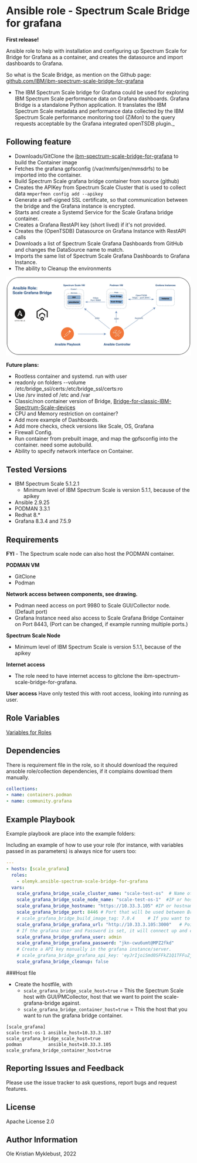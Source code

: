 Ansible role - Spectrum Scale Bridge for grafana
=========
**First release!**


Ansible role to help with installation and configuring up Spectrum Scale for Bridge for Grafana as a container, and creates the datasource and import dashboards to Grafana.

So what is the Scale Bridge, as mention on the Github page: [github.com/IBM/ibm-spectrum-scale-bridge-for-grafana](https://github.com/IBM/ibm-spectrum-scale-bridge-for-grafana)
* The IBM Spectrum Scale bridge for Grafana could be used for exploring IBM Spectrum Scale performance data on Grafana dashboards.
Grafana Bridge is a standalone Python application. It translates the IBM Spectrum Scale metadata and performance data collected by the IBM Spectrum Scale performance monitoring tool (ZiMon) to the query requests acceptable by the Grafana integrated openTSDB plugin._



Following feature
----------------

- Downloads/GitClone the [ibm-spectrum-scale-bridge-for-grafana](https://github.com/IBM/ibm-spectrum-scale-bridge-for-grafana) to build the Container image
- Fetches the grafana gpfsconfig (/var/mmfs/gen/mmsdrfs) to be imported into the container. 
- Build Spectrum Scale grafana bridge container from source (github)
- Creates the APIKey from Spectrum Scale Cluster that is used to collect data `mmperfmon config add --apikey`
- Generate a self-signed SSL certificate, so that communication between the bridge and the Grafana instance is encrypted.  
- Starts and create a Systemd Service for the Scale Grafana bridge container. 
- Creates a Grafana RestAPI key (short lived) if it's not provided. 
- Creates the (OpenTSDB) Datasource on Grafana Instance with RestAPI calls
- Downloads a list of Spectrum Scale Grafana Dashboards from GitHub and changes the DataSource name to match. 
- Imports the same list of Spectrum Scale Grafana Dashboards to Grafana Instance. 
- The ability to Cleanup the environments



![Ansible role for Spectrum Scale Grafana bridge](./images/scale-grafana-bridge.jpg)


**Future plans:**
* Rootless container and systemd. run with user 
* readonly on folders --volume /etc/bridge_ssl/certs:/etc/bridge_ssl/certs:ro
* Use /srv insted of /etc and /var
* Classic/non container version of Bridge, [Bridge-for-classic-IBM-Spectrum-Scale-devices](https://github.com/IBM/ibm-spectrum-scale-bridge-for-grafana/wiki/Setup-the-IBM-Spectrum-Scale-Performance-Monitoring-Bridge-for-classic-IBM-Spectrum-Scale-devices)
* CPU and Memory restriction on container?
* Add more example of Dashboards.
* Add more checks, check versions like Scale, OS, Grafana 
* Firewall Config.
* Run container from prebuilt image, and map the gpfsconfig into the container. need some autobuild.
* Ability to specify network interface on Container.



Tested Versions
-----------------------
* IBM Spectrum Scale  5.1.2.1 
  * Minimum level of IBM Spectrum Scale is version 5.1.1, because of the apikey
* Ansible 2.9.25
* PODMAN 3.3.1
* Redhat 8.*
* Grafana 8.3.4 and 7.5.9 

Requirements
------------

**FYI** - The Spectrum scale node can also host the PODMAN container.

**PODMAN VM**   
- GitClone
- Podman

**Network access between components, see drawing.** 
* Podman need access on port 9980 to Scale GUI/Collector node. (Default port)
* Grafana Instance need also access to Scale Grafana Bridge Container on Port 8443, (Port can be changed, if example running multiple ports.) 

**Spectrum Scale Node**
- Minimum level of IBM Spectrum Scale is version 5.1.1, because of the apikey


**Internet access**
* The role need to have internet access to gitclone the ibm-spectrum-scale-bridge-for-grafana.

**User access**
Have only tested this with root access, looking into running as user. 


Role Variables
--------------
[Variables for Roles](variables.md)

Dependencies
------------
There is requirement file in the role, so it should download the required ansoble role/collection dependencies, if it complains download them manually. 
```yaml
collections:
- name: containers.podman
- name: community.grafana
```

Example Playbook
----------------

Example playbook are place into the example folders:

Including an example of how to use your role (for instance, with variables passed in as parameters) is always nice for users too:
```yaml
---
- hosts: [scale_grafana]
  roles:
    - olemyk.ansible-spectrum-scale-bridge-for-grafana
  vars:
    scale_grafana_bridge_scale_cluster_name: "scale-test-os"  # Name of the cluster, is used to add content to seperate configur
    scale_grafana_bridge_scale_node_name: "scale-test-os-1"  #IP or hostname to the Spectrum Scale GUI/PMCollector node.
    scale_grafana_bridge_hostname: "https://10.33.3.105" #IP or hostname to where we should point the Grafana datasource to
    scale_grafana_bridge_port: 8446 # Port that will be used between Bridge and DataSource in Grafana instance, (and container network startup)
    # scale_grafana_bridge_build_image_tag: 7.0.4     # If you want to set a tag
    scale_grafana_bridge_grafana_url: "http://10.33.3.105:3000"   # Point this to your grafana instance. (Dashboard)
    # If the grafana User and Password is set, it will connect up and create a short lived apikey for import. name scale-apikey
    scale_grafana_bridge_grafana_user: admin
    scale_grafana_bridge_grafana_password: "jkn-cwu6umt@MPZ2fkd"
    # Create a API key manually in the grafana instance/server.
    # scale_grafana_bridge_grafana_api_key: 'eyJrIjoiSmd0SFFkZ1Q1TFFuZjRYVDlBcGlPcnZr' # If this is set then it will not use the grafana user.
    scale_grafana_bridge_cleanup: false
```


###Host file
* Create the hostfile, with
  * `scale_grafana_bridge_scale_host=true` = This the Spectrum Scale host with GUI/PMCollector, host that we want to point the scale-grafana-bridge against. 
  * `scale_grafana_bridge_container_host=true` = This the host that you want to run the grafana bridge container. 
```
[scale_grafana]
scale-test-os-1 ansible_host=10.33.3.107 scale_grafana_bridge_scale_host=true
podman          ansible_host=10.33.3.105 scale_grafana_bridge_container_host=true
```

Reporting Issues and Feedback
--------------------------------

Please use the issue tracker to ask questions, report bugs and request features.

License
-------

Apache License 2.0

Author Information
------------------

Ole Kristian Myklebust, 2022
